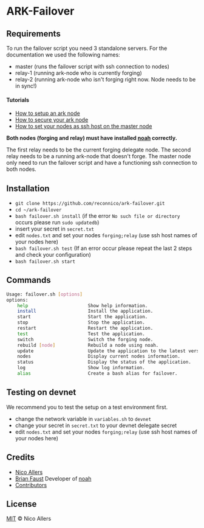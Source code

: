 # ARK-Failover

## Requirements

To run the failover script you need 3 standalone servers. For the documentation we used the following names: 

* master (runs the failover script with ssh connection to nodes)
* relay-1 (running ark-node who is currently forging)
* relay-2 (running ark-node who isn't forging right now. Node needs to be in sync!)

#### Tutorials
* [How to setup an ark node](https://blog.ark.io/how-to-setup-a-node-for-ark-and-a-basic-cheat-sheet-4f82910719da)
* [How to secure your ark node](https://blog.ark.io/how-to-secure-your-ark-node-541254028616)
* [How to set your nodes as ssh host on the master node](https://www.digitalocean.com/community/tutorials/how-to-configure-custom-connection-options-for-your-ssh-client)

**Both nodes (forging and relay) must have installed [noah](https://github.com/faustbrian/noah) correctly.**

The first relay needs to be the current forging delegate node. The second relay needs to be a running ark-node that doesn't forge.
The master node only need to run the failover script and have a functioning ssh connection to both nodes.

## Installation

* `git clone https://github.com/reconnico/ark-failover.git`
* `cd ~/ark-failover`
* `bash failover.sh install` (if the error `No such file or directory` occurs please run `sudo updatedb`)
* insert your secret in `secret.txt`
* edit `nodes.txt` and set your nodes `forging;relay` (use ssh host names of your nodes here)
* `bash failover.sh test` (If an error occur please repeat the last 2 steps and check your configuration)
* `bash failover.sh start`

## Commands

```bash
Usage: failover.sh [options]
options:
    help                      Show help information.
    install                   Install the application.
    start                     Start the application.
    stop                      Stop the application.
    restart                   Restart the application.
    test                      Test the application.
    switch                    Switch the forging node.
    rebuild [node]            Rebuild a node using noah.
    update                    Update the application to the latest version.
    nodes                     Display current nodes information.
    status                    Display the status of the application.
    log                       Show log information.
    alias                     Create a bash alias for failover.
```

## Testing on devnet

We recommend you to test the setup on a test environment first.

* change the network variable in `variables.sh` to `devnet`
* change your secret in `secret.txt` to your devnet delegate secret
* edit `nodes.txt` and set your nodes `forging;relay` (use ssh host names of your nodes here)

## Credits
* [Nico Allers](https://github.com/reconnico)
* [Brian Faust](https://github.com/faustbrian) Developer of [noah](https://github.com/faustbrian/noah)
* [Contributors](https://github.com/reconnico/ark-failover/graphs/contributors)

## License

[MIT](LICENSE) © Nico Allers
